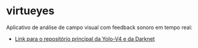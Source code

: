 # virtueyes
Aplicativo de análise de campo visual com feedback sonoro em tempo real:
* [Link para o repositório principal da Yolo-V4 e da Darknet](https://github.com/AlexeyAB/darknet)